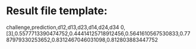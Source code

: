 # Result file template:

challenge,prediction,d12,d13,d23,d14,d24,d34
0,[3],0.5577713390474752,0.44414125718912456,0.5641610567530833,0.7787979330253652,0.8312467046031098,0.812803883447752

